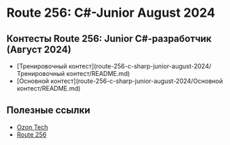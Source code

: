 # Route 256: C#-Junior August 2024
## Контесты Route 256: Junior C#-разработчик (Август 2024)
* [Тренировочный контест](route-256-c-sharp-junior-august-2024/Тренировочный контест/README.md)
* [Основной контест](route-256-c-sharp-junior-august-2024/Основной контест/README.md)

## Полезные ссылки
* [Ozon Tech](https://ozon.tech)
* [Route 256](https://route256.ozon.ru)
